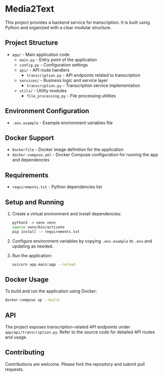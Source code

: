 # Media2Text

This project provides a backend service for transcription. It is built using Python and organized with a clear modular structure.

## Project Structure

- `app/` - Main application code
  - `main.py` - Entry point of the application
  - `config.py` - Configuration settings
  - `api/` - API route handlers
    - `transcription.py` - API endpoints related to transcription
  - `services/` - Business logic and service layer
    - `transcription.py` - Transcription service implementation
  - `utils/` - Utility modules
    - `file_processing.py` - File processing utilities

## Environment Configuration

- `.env.example` - Example environment variables file

## Docker Support

- `Dockerfile` - Docker image definition for the application
- `docker-compose.yml` - Docker Compose configuration for running the app and dependencies

## Requirements

- `requirements.txt` - Python dependencies list

## Setup and Running

1. Create a virtual environment and install dependencies:

   ```bash
   python3 -m venv venv
   source venv/bin/activate
   pip install -r requirements.txt
   ```

2. Configure environment variables by copying `.env.example` to `.env` and updating as needed.

3. Run the application:

   ```bash
   uvicorn app.main:app --reload
   ```

## Docker Usage

To build and run the application using Docker:

```bash
docker-compose up --build
```

## API

The project exposes transcription-related API endpoints under `app/api/transcription.py`. Refer to the source code for detailed API routes and usage.

## Contributing

Contributions are welcome. Please fork the repository and submit pull requests.
